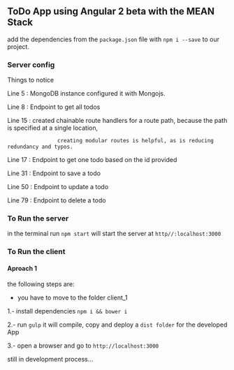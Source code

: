 ## ToDo App using Angular 2 beta with the MEAN Stack

add the dependencies from the `package.json` file with `npm i --save` to our project.

### Server config
Things to notice

Line 5 :  MongoDB instance configured it with Mongojs.

Line 8 :  Endpoint to get all todos

Line 15 : created chainable route handlers for a route path, because the path is specified at a single location,

					creating modular routes is helpful, as is reducing redundancy and typos.

Line 17 : Endpoint to get one todo based on the id provided

Line 31 : Endpoint to save a todo

Line 50 : Endpoint to update a todo

Line 79 : Endpoint to delete a todo

### To Run the server

in the terminal run `npm start` will start the server at `http//:localhost:3000`

### To Run the client

#### Aproach 1

the following steps are:

- you have to move to the folder client_1

1.- install dependencies `npm i && bower i`

2.- run `gulp` it will compile, copy and deploy a `dist folder` for the developed App

3.- open a browser and go to `http://localhost:3000`

still in development process...
